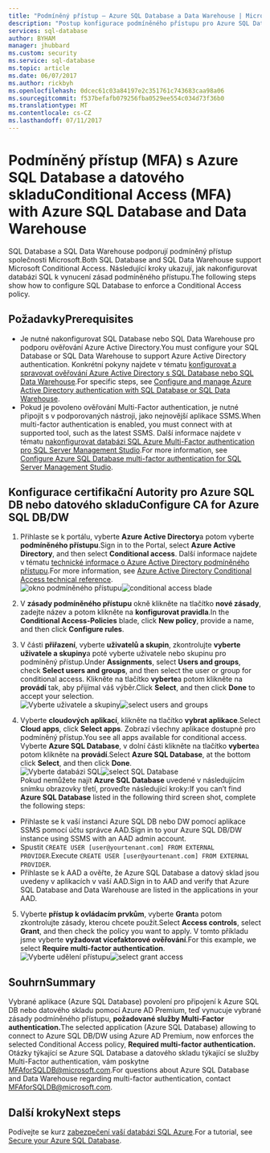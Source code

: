 ```yaml
---
title: "Podmíněný přístup – Azure SQL Database a Data Warehouse | Microsoft dokumentů"
description: "Postup konfigurace podmíněného přístupu pro Azure SQL Database a datového skladu."
services: sql-database
author: BYHAM
manager: jhubbard
ms.custom: security
ms.service: sql-database
ms.topic: article
ms.date: 06/07/2017
ms.author: rickbyh
ms.openlocfilehash: 0dcec61c03a84197e2c351761c743683caa98a06
ms.sourcegitcommit: f537befafb079256fba0529ee554c034d73f36b0
ms.translationtype: MT
ms.contentlocale: cs-CZ
ms.lasthandoff: 07/11/2017
---
```

# <a name="conditional-access-mfa-with-azure-sql-database-and-data-warehouse"></a><span data-ttu-id="87cb3-103">Podmíněný přístup (MFA) s Azure SQL Database a datového skladu</span><span class="sxs-lookup"><span data-stu-id="87cb3-103">Conditional Access (MFA) with Azure SQL Database and Data Warehouse</span></span>  

<span data-ttu-id="87cb3-104">SQL Database a SQL Data Warehouse podporují podmíněný přístup společnosti Microsoft.</span><span class="sxs-lookup"><span data-stu-id="87cb3-104">Both SQL Database and SQL Data Warehouse support Microsoft Conditional Access.</span></span> <span data-ttu-id="87cb3-105">Následující kroky ukazují, jak nakonfigurovat databázi SQL k vynucení zásad podmíněného přístupu.</span><span class="sxs-lookup"><span data-stu-id="87cb3-105">The following steps show how to configure SQL Database to enforce a Conditional Access policy.</span></span>  

## <a name="prerequisites"></a><span data-ttu-id="87cb3-106">Požadavky</span><span class="sxs-lookup"><span data-stu-id="87cb3-106">Prerequisites</span></span>  
- <span data-ttu-id="87cb3-107">Je nutné nakonfigurovat SQL Database nebo SQL Data Warehouse pro podporu ověřování Azure Active Directory.</span><span class="sxs-lookup"><span data-stu-id="87cb3-107">You must configure your SQL Database or SQL Data Warehouse to support Azure Active Directory authentication.</span></span> <span data-ttu-id="87cb3-108">Konkrétní pokyny najdete v tématu [konfigurovat a spravovat ověřování Azure Active Directory s SQL Database nebo SQL Data Warehouse](sql-database-aad-authentication-configure.md).</span><span class="sxs-lookup"><span data-stu-id="87cb3-108">For specific steps, see [Configure and manage Azure Active Directory authentication with SQL Database or SQL Data Warehouse](sql-database-aad-authentication-configure.md).</span></span>  
- <span data-ttu-id="87cb3-109">Pokud je povoleno ověřování Multi-Factor authentication, je nutné připojit s v podporovaných nástroji, jako nejnovější aplikace SSMS.</span><span class="sxs-lookup"><span data-stu-id="87cb3-109">When multi-factor authentication is enabled, you must connect with at supported tool, such as the latest SSMS.</span></span> <span data-ttu-id="87cb3-110">Další informace najdete v tématu [nakonfigurovat databázi SQL Azure Multi-Factor authentication pro SQL Server Management Studio](sql-database-ssms-mfa-authentication-configure.md).</span><span class="sxs-lookup"><span data-stu-id="87cb3-110">For more information, see [Configure Azure SQL Database multi-factor authentication for SQL Server Management Studio](sql-database-ssms-mfa-authentication-configure.md).</span></span>  

## <a name="configure-ca-for-azure-sql-dbdw"></a><span data-ttu-id="87cb3-111">Konfigurace certifikační Autority pro Azure SQL DB nebo datového skladu</span><span class="sxs-lookup"><span data-stu-id="87cb3-111">Configure CA for Azure SQL DB/DW</span></span>  
1.  <span data-ttu-id="87cb3-112">Přihlaste se k portálu, vyberte **Azure Active Directory**a potom vyberte **podmíněného přístupu**.</span><span class="sxs-lookup"><span data-stu-id="87cb3-112">Sign in to the Portal, select **Azure Active Directory**, and then select **Conditional access**.</span></span> <span data-ttu-id="87cb3-113">Další informace najdete v tématu [technické informace o Azure Active Directory podmíněného přístupu](https://docs.microsoft.com/en-us/azure/active-directory/active-directory-conditional-access-technical-reference).</span><span class="sxs-lookup"><span data-stu-id="87cb3-113">For more information, see [Azure Active Directory Conditional Access technical reference](https://docs.microsoft.com/en-us/azure/active-directory/active-directory-conditional-access-technical-reference).</span></span>  
  <span data-ttu-id="87cb3-114">![okno podmíněného přístupu](./media/sql-database-conditional-access/conditional-access-blade.png)</span><span class="sxs-lookup"><span data-stu-id="87cb3-114">![conditional access blade](./media/sql-database-conditional-access/conditional-access-blade.png)</span></span> 
     
2.  <span data-ttu-id="87cb3-115">V **zásady podmíněného přístupu** okně klikněte na tlačítko **nové zásady**, zadejte název a potom klikněte na **konfigurovat pravidla**.</span><span class="sxs-lookup"><span data-stu-id="87cb3-115">In the **Conditional Access-Policies** blade, click **New policy**, provide a name, and then click **Configure rules**.</span></span>  
3.  <span data-ttu-id="87cb3-116">V části **přiřazení**, vyberte **uživatelů a skupin**, zkontrolujte **vyberte uživatele a skupiny**a poté vyberte uživatele nebo skupinu pro podmíněný přístup.</span><span class="sxs-lookup"><span data-stu-id="87cb3-116">Under **Assignments**, select **Users and groups**, check **Select users and groups**, and then select the user or group for conditional access.</span></span> <span data-ttu-id="87cb3-117">Klikněte na tlačítko **vyberte**a potom klikněte na **provádí** tak, aby přijímal váš výběr.</span><span class="sxs-lookup"><span data-stu-id="87cb3-117">Click **Select**, and then click **Done** to accept your selection.</span></span>  
  <span data-ttu-id="87cb3-118">![Vyberte uživatele a skupiny](./media/sql-database-conditional-access/select-users-and-groups.png)</span><span class="sxs-lookup"><span data-stu-id="87cb3-118">![select users and groups](./media/sql-database-conditional-access/select-users-and-groups.png)</span></span>  

4.  <span data-ttu-id="87cb3-119">Vyberte **cloudových aplikací**, klikněte na tlačítko **vybrat aplikace**.</span><span class="sxs-lookup"><span data-stu-id="87cb3-119">Select **Cloud apps**, click **Select apps**.</span></span> <span data-ttu-id="87cb3-120">Zobrazí všechny aplikace dostupné pro podmíněný přístup.</span><span class="sxs-lookup"><span data-stu-id="87cb3-120">You see all apps available for conditional access.</span></span> <span data-ttu-id="87cb3-121">Vyberte **Azure SQL Database**, v dolní části klikněte na tlačítko **vyberte**a potom klikněte na **provádí**.</span><span class="sxs-lookup"><span data-stu-id="87cb3-121">Select **Azure SQL Database**, at the bottom click **Select**, and then click **Done**.</span></span>  
  <span data-ttu-id="87cb3-122">![Vyberte databázi SQL](./media/sql-database-conditional-access/select-sql-database.png)</span><span class="sxs-lookup"><span data-stu-id="87cb3-122">![select SQL Database](./media/sql-database-conditional-access/select-sql-database.png)</span></span>  
  <span data-ttu-id="87cb3-123">Pokud nemůžete najít **Azure SQL Database** uvedené v následujícím snímku obrazovky třetí, proveďte následující kroky:</span><span class="sxs-lookup"><span data-stu-id="87cb3-123">If you can’t find **Azure SQL Database** listed in the following third screen shot, complete the following steps:</span></span>   
  - <span data-ttu-id="87cb3-124">Přihlaste se k vaší instanci Azure SQL DB nebo DW pomocí aplikace SSMS pomocí účtu správce AAD.</span><span class="sxs-lookup"><span data-stu-id="87cb3-124">Sign in to your Azure SQL DB/DW instance using SSMS with an AAD admin account.</span></span>  
  - <span data-ttu-id="87cb3-125">Spustit `CREATE USER [user@yourtenant.com] FROM EXTERNAL PROVIDER`.</span><span class="sxs-lookup"><span data-stu-id="87cb3-125">Execute `CREATE USER [user@yourtenant.com] FROM EXTERNAL PROVIDER`.</span></span>  
  - <span data-ttu-id="87cb3-126">Přihlaste se k AAD a ověřte, že Azure SQL Database a datový sklad jsou uvedeny v aplikacích v vaší AAD.</span><span class="sxs-lookup"><span data-stu-id="87cb3-126">Sign in to AAD and verify that Azure SQL Database and Data Warehouse are listed in the applications in your AAD.</span></span>  

5.  <span data-ttu-id="87cb3-127">Vyberte **přístup k ovládacím prvkům**, vyberte **Grant**a potom zkontrolujte zásady, kterou chcete použít.</span><span class="sxs-lookup"><span data-stu-id="87cb3-127">Select **Access controls**, select **Grant**, and then check the policy you want to apply.</span></span> <span data-ttu-id="87cb3-128">V tomto příkladu jsme vyberte **vyžadovat vícefaktorové ověřování**.</span><span class="sxs-lookup"><span data-stu-id="87cb3-128">For this example, we select **Require multi-factor authentication**.</span></span>  
  <span data-ttu-id="87cb3-129">![Vyberte udělení přístupu](./media/sql-database-conditional-access/grant-access.png)</span><span class="sxs-lookup"><span data-stu-id="87cb3-129">![select grant access](./media/sql-database-conditional-access/grant-access.png)</span></span>  

## <a name="summary"></a><span data-ttu-id="87cb3-130">Souhrn</span><span class="sxs-lookup"><span data-stu-id="87cb3-130">Summary</span></span>  
<span data-ttu-id="87cb3-131">Vybrané aplikace (Azure SQL Database) povolení pro připojení k Azure SQL DB nebo datového skladu pomocí Azure AD Premium, teď vynucuje vybrané zásady podmíněného přístupu, **požadované služby Multi-Factor authentication.**</span><span class="sxs-lookup"><span data-stu-id="87cb3-131">The selected application (Azure SQL Database) allowing to connect to Azure SQL DB/DW using Azure AD Premium, now enforces the selected Conditional Access policy, **Required multi-factor authentication.**</span></span>  
<span data-ttu-id="87cb3-132">Otázky týkající se Azure SQL Database a datového skladu týkající se služby Multi-Factor authentication, vám poskytne MFAforSQLDB@microsoft.com.</span><span class="sxs-lookup"><span data-stu-id="87cb3-132">For questions about Azure SQL Database and Data Warehouse regarding multi-factor authentication, contact MFAforSQLDB@microsoft.com.</span></span>  

## <a name="next-steps"></a><span data-ttu-id="87cb3-133">Další kroky</span><span class="sxs-lookup"><span data-stu-id="87cb3-133">Next steps</span></span>  

<span data-ttu-id="87cb3-134">Podívejte se kurz [zabezpečení vaší databázi SQL Azure](sql-database-security-tutorial.md).</span><span class="sxs-lookup"><span data-stu-id="87cb3-134">For a tutorial, see [Secure your Azure SQL Database](sql-database-security-tutorial.md).</span></span>
